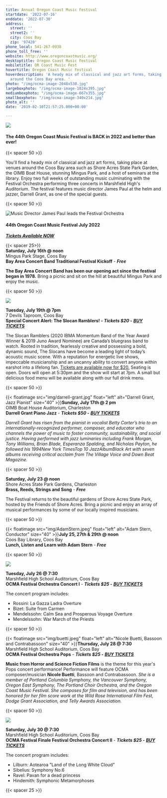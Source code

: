 ```yaml
---
title: Annual Oregon Coast Music Festival
startdate: '2022-07-16'
enddate: '2022-07-30'
address:
  street: ''
  street2: ''
  city: Coos Bay
  zip: '97420'
phone_local: 541-267-0938
phone_toll_free: ''
website: http://www.oregoncoastmusic.org/
desktoptitle: Oregon Coast Music Festival
mobiletitle: OR Coast Music Fest
hovertitle: Oregon Coast Music Festival
hoverdescription: 'A heady mix of classical and jazz art forms, taking place at venues
  around the Coos Bay area. '
photo: "/img/ocma-image-2048x530.jpg"
largeboxphoto: "/img/ocma-image-1024x395.jpg"
mediumboxphoto: "/img/ocma-image-667x355.jpg"
smallboxphoto: "/img/ocma-image-340x214.jpg"
photo_alt: ''
date: '2019-02-10T21:57:25.000+00:00'

---
```

![](/img/ocma-image.jpeg)

#### **The 44th Oregon Coast Music Festival is BACK in 2022 and better than ever!**

{{< spacer 50 >}}

You'll find a heady mix of classical and jazz art forms, taking place at venues around the Coos Bay area such as Shore Acres State Park Garden, the OIMB Boat House, stunning Mingus Park, and a host of seminars at the library. Enjoy two full weeks of outstanding music culminating with the Festival Orchestra performing three concerts in Marshfield High's Auditorium. The festival features music director James Paul at the helm and jazzer, Darrell Grant, as one of the special guests.

{{< spacer 50 >}}

![Music Director James Paul leads the Festival Orchestra](/img/concert-2_2019_07-27-2019_038_-1.jpg "Music Director James Paul leads the Festival Orchestra")

#### 44th Oregon Coast Music Festival July 2022

[**_Tickets Available NOW_**](https://www.oregoncoastmusic.org/#)

{{< spacer 25>}}  
**Saturday, July 16th @ noon**  
Mingus Park Stage, Coos Bay  
**Bay Area Concert Band Traditional Festival Kickoff** - **_Free_**

**The Bay Area Concert Band has been our opening act since the festival began in 1978.** Bring a picnic and sit on the hill at beautiful Mingus Park and enjoy the music.

{{< spacer 50 >}}

**![](/img/slocan.jpeg)**

**Tuesday, July 19th @ 7pm**  
7 Devils Taproom, Coos Bay  
**Special Concert Alert: The Slocan Ramblers! - _Tickets $20 -_** [**_BUY TICKETS_**](https://www.7devilsbrewery.com/store/p147/SlocanRamblers.html#/)

The Slocan Ramblers (2020 IBMA Momentum Band of the Year Award Winner & 2019 Juno Award Nominee) are Canada’s bluegrass band to watch. Rooted in tradition, fearlessly creative and possessing a bold, dynamic sound, The Slocans have become a leading light of today’s acoustic music scene. With a reputation for energetic live shows, impeccable musicianship and an uncanny ability to convert anyone within earshot into a lifelong fan. [Tickets are available now for $20.](https://www.7devilsbrewery.com/store/p147/SlocanRamblers.html#/) Seating is open. Doors will open at 5:30pm and the show will start at 7pm. A small but delicious food menu will be available along with our full drink menu.

{{< spacer 50 >}}

{{< floatimage src="img/darrell-grant.jpg" float="left" alt="Darrell Grant, Jazz Pianist" size="40" >}}**Sunday, July 17th @ 2 pm**  
OIMB Boat House Auditorium, Charleston  
**Darrell Grant Piano Jazz** - **_Tickets $50 -_** [**_BUY TICKETS_**](https://checkout.square.site/buy/TUOL3UDPOPSUYBAGOXBNRDM3)

_Darrell Grant has risen from the pianist in vocalist Betty Carter’s trio to an internationally-recognized performer, composer, and educator who channels the power of music to foster community, sustainability, and social justice. Having performed with jazz luminaries including Frank Morgan, Tony Williams, Brian Blade, Esperanza Spalding, and Nicholas Payton, he followed his 1994New York TimesTop 10 JazzAlbumBlack Art with seven albums receiving critical acclaim from The Village Voice and Down Beat Magazine._

{{< spacer 50 >}}

**Saturday, July 23 @ noon**  
Shore Acres State Park Gardens, Charleston  
**Brass, Reeds, Strings and Song** - **_Free_**

The Festival returns to the beautiful gardens of Shore Acres State Park, hosted by the Friends of Shore Acres. Bring a picnic and enjoy an array of musical performances by some of our locally inspired musicians.

{{< spacer 50 >}}

{{< floatimage src="img/AdamStern.jpeg" float="left" alt="Adam Stern, Conductor" size="40" >}}**July 25, 27th & 29th @ noon**  
Coos Bay Library, Coos Bay  
**Lunch, Listen and Learn with Adam Stern** - **_Free_**

{{< spacer 50 >}}

![](/img/or-coast-music-fest-sepia.jpg)

**Tuesday, July 26 @ 7:30**  
Marshfield High School Auditorium, Coos Bay  
**OCMA Festival Orchestra Concert I** - **_Tickets $25 -_** [**_BUY TICKETS_**](https://checkout.square.site/buy/645R7MXRLINQS3FHOQW7TGPU)

The concert program includes:

* Rossini: La Gazza Ladra Overture
* Bizet: Suite from Carmen
* Mendelssohn: Calm Sea and Prosperous Voyage Overture
* Mendelssohn: War March of the Priests

{{< spacer 50 >}}

{{< floatimage src="img/buetti.jpeg" float="left" alt="Nicole Buetti, Bassoon and Contrabassoon" size="40" >}}**Thursday, July 28 @ 7:30**  
Marshfield High School Auditorium, Coos Bay  
**OCMA Festival Orchestra Pops** - **_Tickets $25 -_** [**_BUY TICKETS_**](https://checkout.square.site/buy/SCLZCAQ67O2FSPOIODEJDW6G)

**Music from Horror and Science Fiction Films** is the theme for this year's Pops concert performance! Performance will feature OCMA composer/musician **Nicole Buetti**, Bassoon and Contrabassoon. _She is a member of Portland Columbia Symphony, the Vancouver Symphony, Oregon East Symphony, The Portland Choir Orchestra, and the Oregon Coast Music Festival. She composes for film and television, and has been honored for her film score work at the Wild Rose International Film Fest, Dodge Grant Association, and Telly Awards Association._

{{< spacer 50 >}}

![](/img/or-coast-concert-direction.jpg)

**Saturday, July 30 @ 7:30**  
Marshfield High School Auditorium, Coos Bay  
**OCMA Festival Finale Festival Orchestra Concert II**  - **_Tickets $25 -_** [**_BUY TICKETS_**](https://checkout.square.site/buy/UPPN65MFJZTTXTVALA4LDXME)

The concert program includes:

* Lilburn: Aotearoa "Land of the Long White Cloud"
* Sibelius: Symphony No.6
* Ravel: Pavan for a dead princess
* Hindemith: Symphonic Metamorphoses

{{< spacer 25 >}}